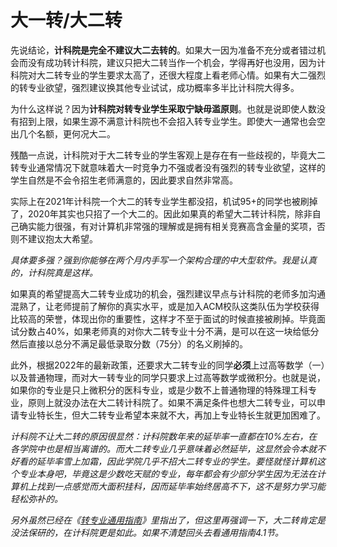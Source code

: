 # 大一转/大二转

先说结论，**计科院是完全不建议大二去转的**。如果大一因为准备不充分或者错过机会而没有成功转计科院，建议只把大二转当作一个机会，学得再好也没用，因为计科院对大二转专业的学生要求太高了，还很大程度上看老师心情。如果有大二强烈的转专业欲望，强烈建议换其他专业试试，成功概率多半比计科院大得多。

为什么这样说？因为**计科院对转专业学生采取宁缺毋滥原则**。也就是说即使人数没有招到上限，如果生源不满意计科院也不会招入转专业学生。即使大一通常也会空出几个名额，更何况大二。

残酷一点说，计科院对于大二转专业的学生客观上是存在有一些歧视的，毕竟大二转专业通常情况下就意味着大一时竞争力不强或者没有强烈的转专业欲望，这样的学生自然是不会令招生老师满意的，因此要求自然非常高。

实际上在2021年计科院一个大二的转专业学生都没招，机试95+的同学也被刷掉了，2020年其实也只招了一个大二的。因此如果真的希望大二转计科院，除非自己确实能力很强，有对计算机非常强的理解或是拥有相关竞赛高含金量的奖项，否则不建议抱太大希望。

_具体要多强？强到你能够在两个月内手写一个架构合理的中大型软件。我是认真的，计科院真是这样。_

如果真的希望提高大二转专业成功的机会，强烈建议早点与计科院的老师多加沟通混熟了，让老师提前了解你的真实水平，或是加入ACM校队这类队伍为学校获得比较高的荣誉，体现出你的重要性，这样才不至于面试的时候直接被刷掉。毕竟面试分数占40%，如果老师真的对你大二转专业十分不满，是可以在这一块给低分然后直接以总分不满足最低录取分数（75分）的名义刷掉的。

此外，根据2022年的最新政策，还要求大二转专业的同学**必须**上过高等数学（一）以及普通物理，而对大一转专业的同学只要求上过高等数学或微积分。也就是说，如果你的专业是只上微积分的医科专业，或是少数不上普通物理的特殊理工科专业，原则上就没办法在大二转计科院了。如果不满足条件也想大二转专业，可以申请专业特长生，但大二转专业希望本来就不大，再加上专业特长生就更加困难了。

_计科院不让大二转的原因很显然：计科院数年来的延毕率一直都在10%左右，在各学院中也是相当离谱的。而大二转专业几乎意味着必然延毕，这显然会令本就不好看的延毕率雪上加霜，因此学院几乎不招大二转专业的学生。要怪就怪计算机这个专业本身吧，毕竟这是少数吃天赋的专业，每年都会有少部分学生因为无法在计算机上找到一点感觉而大面积挂科，因而延毕率始终居高不下，这不是努力学习能轻松弥补的。_

_另外虽然已经在《_[_转专业通用指南_](../%E8%B5%84%E6%A0%BC%E9%99%90%E5%88%B6/\(https:/github.com/Snowfly-T/SUDA-major-change-guide-universal\)/)_》里指出了，但这里再强调一下，大二转肯定是没法保研的，在计科院更是如此。如果不清楚回头去看通用指南4.1节。_
